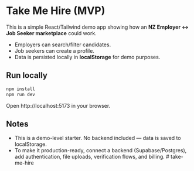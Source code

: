 # Take Me Hire (MVP)

This is a simple React/Tailwind demo app showing how an **NZ Employer ↔ Job Seeker marketplace** could work.

- Employers can search/filter candidates.
- Job seekers can create a profile.
- Data is persisted locally in **localStorage** for demo purposes.

## Run locally

```bash
npm install
npm run dev
```

Open http://localhost:5173 in your browser.

## Notes
- This is a demo-level starter. No backend included — data is saved to localStorage.
- To make it production-ready, connect a backend (Supabase/Postgres), add authentication, file uploads, verification flows, and billing.
#   t a k e - m e - h i r e  
 